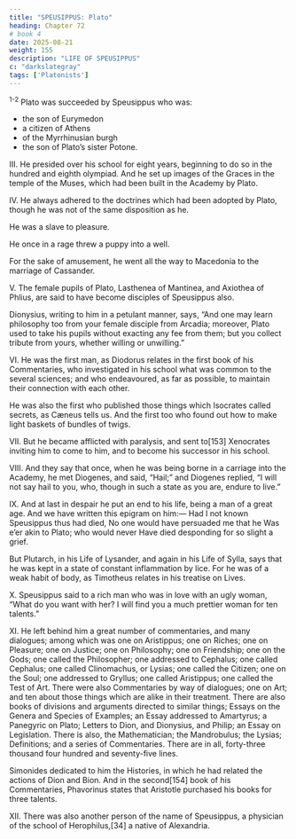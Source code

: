 ```yaml
---
title: "SPEUSIPPUS: Plato"
heading: Chapter 72
# book 4
date: 2025-08-21
weight: 155
description: "LIFE OF SPEUSIPPUS"
c: "darkslategray"
tags: ['Platonists']
---
```



<sup>1-2</sup> Plato was succeeded by Speusippus who was:
- the son of Eurymedon
- a citizen of Athens
- of the Myrrhinusian burgh
- the son of Plato’s sister Potone.


III. He presided over his school for eight years, beginning to do so in the hundred and eighth olympiad. And he set up images of the Graces in the temple of the Muses, which had been built in the Academy by Plato.

IV. He always adhered to the doctrines which had been adopted by Plato, though he was not of the same disposition as he. 

He was a slave to pleasure.

He once in a rage threw a puppy into a well.

For the sake of amusement, he went all the way to Macedonia to the marriage of Cassander.


V. The female pupils of Plato, Lasthenea of Mantinea, and Axiothea of Phlius, are said to have become disciples of Speusippus also. 

Dionysius, writing to him in a petulant manner, says, “And one may learn philosophy too from your female disciple from Arcadia; moreover, Plato used to take his pupils without exacting any fee from them; but you collect tribute from yours, whether willing or unwilling.”


VI. He was the first man, as Diodorus relates in the first book of his Commentaries, who investigated in his school what was common to the several sciences; and who endeavoured, as far as possible, to maintain their connection with each other. 

He was also the first who published those things which Isocrates called secrets, as Cæneus tells us. And the first too who found out how to make light baskets of bundles of twigs.


VII. But he became afflicted with paralysis, and sent to[153] Xenocrates inviting him to come to him, and to become his successor in his school.

VIII. And they say that once, when he was being borne in a carriage into the Academy, he met Diogenes, and said, “Hail;” and Diogenes replied, “I will not say hail to you, who, though in such a state as you are, endure to live.”

IX. And at last in despair he put an end to his life, being a man of a great age. And we have written this epigram on him:—
Had I not known Speusippus thus had died,
No one would have persuaded me that he
Was e’er akin to Plato; who would never
Have died desponding for so slight a grief.

But Plutarch, in his Life of Lysander, and again in his Life of Sylla, says that he was kept in a state of constant inflammation by lice. For he was of a weak habit of body, as Timotheus relates in his treatise on Lives.

X. Speusippus said to a rich man who was in love with an ugly woman, “What do you want with her? I will find you a much prettier woman for ten talents.”

XI. He left behind him a great number of commentaries, and many dialogues; among which was one on Aristippus; one on Riches; one on Pleasure; one on Justice; one on Philosophy; one on Friendship; one on the Gods; one called the Philosopher; one addressed to Cephalus; one called Cephalus; one called Clinomachus, or Lysias; one called the Citizen; one on the Soul; one addressed to Gryllus; one called Aristippus; one called the Test of Art. There were also Commentaries by way of dialogues; one on Art; and ten about those things which are alike in their treatment. There are also books of divisions and arguments directed to similar things; Essays on the Genera and Species of Examples; an Essay addressed to Amartyrus; a Panegyric on Plato; Letters to Dion, and Dionysius, and Philip; an Essay on Legislation. There is also, the Mathematician; the Mandrobulus; the Lysias; Definitions; and a series of Commentaries. There are in all, forty-three thousand four hundred and seventy-five lines.

Simonides dedicated to him the Histories, in which he had related the actions of Dion and Bion. And in the second[154] book of his Commentaries, Phavorinus states that Aristotle purchased his books for three talents.

XII. There was also another person of the name of Speusippus, a physician of the school of Herophilus,[34] a native of Alexandria.


